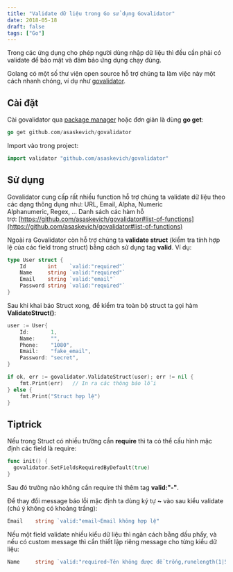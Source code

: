 ```yaml
---
title: "Validate dữ liệu trong Go sử dụng Govalidator"
date: 2018-05-18
draft: false
tags: ["Go"]
---
```


Trong các ứng dụng cho phép người dùng nhập dữ liệu thì đều cần phải có validate để bảo mật và đảm bảo ứng dụng chạy đúng.

Golang có một số thư viện open source hỗ trợ chúng ta làm việc này một cách nhanh chóng, ví dụ như [govalidator](https://github.com/asaskevich/govalidator).

## Cài đặt

Cài govalidator qua [package manager](/blog/quan-ly-package-trong-go) hoặc đơn giản là dùng **go get**:

```go
go get github.com/asaskevich/govalidator
```

Import vào trong project:

```go
import validator "github.com/asaskevich/govalidator"
```

## Sử dụng

Govalidator cung cấp rất nhiều function hỗ trợ chúng ta validate dữ liệu theo các dạng thông dụng như: URL, Email, Alpha, Numeric Alphanumeric, Regex, ... Danh sách các hàm hỗ trợ: [https://github.com/asaskevich/govalidator#list-of-functions](https://github.com/asaskevich/govalidator#list-of-functions)

Ngoài ra Govalidator còn hỗ trợ chúng ta **validate struct** (kiểm tra tính hợp lệ của các field trong struct) bằng cách sử dụng tag **valid**. Ví dụ:

```go
type User struct {
	Id       int    `valid:"required"`
	Name     string `valid:"required"`
	Email    string `valid:"email"`
	Password string `valid:"required"`
}
```

Sau khi khai báo Struct xong, để kiểm tra toàn bộ struct ta gọi hàm **ValidateStruct()**:

```go
user := User{
    Id:       1,
	Name:     "",
	Phone:    "1080",
	Email:    "fake_email",
	Password: "secret",
}

if ok, err := govalidator.ValidateStruct(user); err != nil {
	fmt.Print(err)   // In ra các thông báo lỗi
} else {
	fmt.Print("Struct hợp lệ")
}
```

## Tiptrick

Nếu trong Struct có nhiều trường cần **require** thì ta có thể cấu hình mặc định các field là require:

```go
func init() {
  govalidator.SetFieldsRequiredByDefault(true)
}
```

Sau đó trường nào không cần require thì thêm tag **valid:"-"**.

Để thay đổi message báo lỗi mặc định ta dùng ký tự **~** vào sau kiểu validate (chú ý không có khoảng trắng):

```go
Email    string `valid:"email~Email không hợp lệ"
```

Nếu một field validate nhiều kiểu dữ liệu thì ngăn cách bằng dấu phẩy, và nếu có custom message thì cần thiết lập riêng message cho từng kiểu dữ liệu:

```go
Name     string `valid:"required~Tên không được để trống,runelength(1|50)~Tên không hợp lệ (từ 1 - 50 ký tự)"
```
